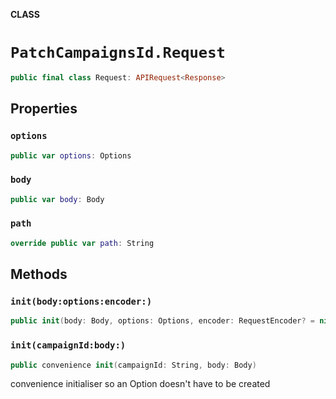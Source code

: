 **CLASS**

# `PatchCampaignsId.Request`

```swift
public final class Request: APIRequest<Response>
```

## Properties
### `options`

```swift
public var options: Options
```

### `body`

```swift
public var body: Body
```

### `path`

```swift
override public var path: String
```

## Methods
### `init(body:options:encoder:)`

```swift
public init(body: Body, options: Options, encoder: RequestEncoder? = nil)
```

### `init(campaignId:body:)`

```swift
public convenience init(campaignId: String, body: Body)
```

convenience initialiser so an Option doesn't have to be created
